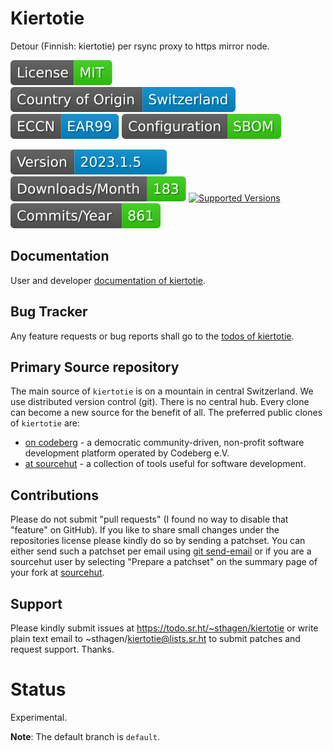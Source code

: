 # Kiertotie

Detour (Finnish: kiertotie) per rsync proxy to https mirror node.

[![License](docs/badges/license-spdx-mit.svg)](https://git.sr.ht/~sthagen/kiertotie/tree/default/item/LICENSE)
[![Country of Origin](docs/badges/country-of-origin-name-switzerland-neutral.svg)](https://git.sr.ht/~sthagen/kiertotie/tree/default/item/COUNTRY-OF-ORIGIN)
[![Export Classification Control Number (ECCN)](docs/badges/export-control-classification-number_eccn-ear99-neutral.svg)](https://git.sr.ht/~sthagen/kiertotie/tree/default/item/EXPORT-CONTROL-CLASSIFICATION-NUMBER)
[![Configuration](docs/badges/configuration-sbom.svg)](https://git.sr.ht/~sthagen/kiertotie/tree/default/item/docs/third-party/README.md)

[![Version](docs/badges/latest-release.svg)](https://pypi.python.org/pypi/kiertotie/)
[![Downloads](docs/badges/downloads-per-month.svg)](https://pepy.tech/project/kiertotie)
[![Supported Versions](https://img.shields.io/pypi/pyversions/kiertotie.svg?style=flat)](https://pypi.python.org/pypi/kiertotie/)
[![Maintenance Status](docs/badges/commits-per-year.svg)](https://git.sr.ht/~sthagen/kiertotie/log)

## Documentation

User and developer [documentation of kiertotie](https://codes.dilettant.life/docs/kiertotie).

## Bug Tracker

Any feature requests or bug reports shall go to the [todos of kiertotie](https://todo.sr.ht/~sthagen/kiertotie).

## Primary Source repository

The main source of `kiertotie` is on a mountain in central Switzerland.
We use distributed version control (git).
There is no central hub.
Every clone can become a new source for the benefit of all.
The preferred public clones of `kiertotie` are:

* [on codeberg](https://codeberg.org/sthagen/kiertotie) - a democratic community-driven, non-profit software development platform operated by Codeberg e.V.
* [at sourcehut](https://git.sr.ht/~sthagen/kiertotie) - a collection of tools useful for software development.

## Contributions

Please do not submit "pull requests" (I found no way to disable that "feature" on GitHub).
If you like to share small changes under the repositories license please kindly do so by sending a patchset.
You can either send such a patchset per email using [git send-email](https://git-send-email.io) or 
if you are a sourcehut user by selecting "Prepare a patchset" on the summary page of your fork at [sourcehut](https://git.sr.ht/).

## Support

Please kindly submit issues at https://todo.sr.ht/~sthagen/kiertotie or write plain text email to ~sthagen/kiertotie@lists.sr.ht to submit patches and request support. Thanks.

# Status

Experimental.

**Note**: The default branch is `default`. 
